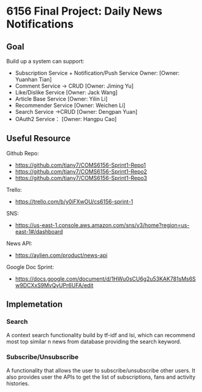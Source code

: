 # 6156 Final Project: Daily News Notifications

## Goal
Build up a system can support: 
- Subscription Service + Notification/Push Service  Owner: [Owner: Yuanhan Tian]
- Comment Service -> CRUD [Owner: Jiming Yu]
- Like/Dislike Service  [Owner: Jack Wang] 
- Article Base Service  [Owner: Yilin Li]
- Recommender Service  [Owner: Weichen Li]
- Search Service ->CRUD [Owner: Dengpan Yuan]
- OAuth2 Service： [Owner: Hangpu Cao]

## Useful Resource
Github Repo: 
  - https://github.com/tiany7/COMS6156-Sprint1-Repo1 
  - https://github.com/tiany7/COMS6156-Sprint1-Repo2
  - https://github.com/tiany7/COMS6156-Sprint1-Repo3


Trello:
- https://trello.com/b/y0iFXwOU/cs6156-sprint-1

SNS:
- https://us-east-1.console.aws.amazon.com/sns/v3/home?region=us-east-1#/dashboard



News API:
- https://aylien.com/product/news-api

Google Doc Sprint:
- https://docs.google.com/document/d/1HWu0sCU6g2u53KAK781sMs6Sw9DCXxS9MvQyUPr6UFA/edit


## Implemetation

### Search
A context search functionality build by tf-idf and lsi, which can recommend most top similar n news from database providing the search keyword. 

### Subscribe/Unsubscribe
A functionality that allows the user to subscribe/unsubscribe other users. It also provides user the APIs to get the list of subscriptions, fans and activity histories. 
